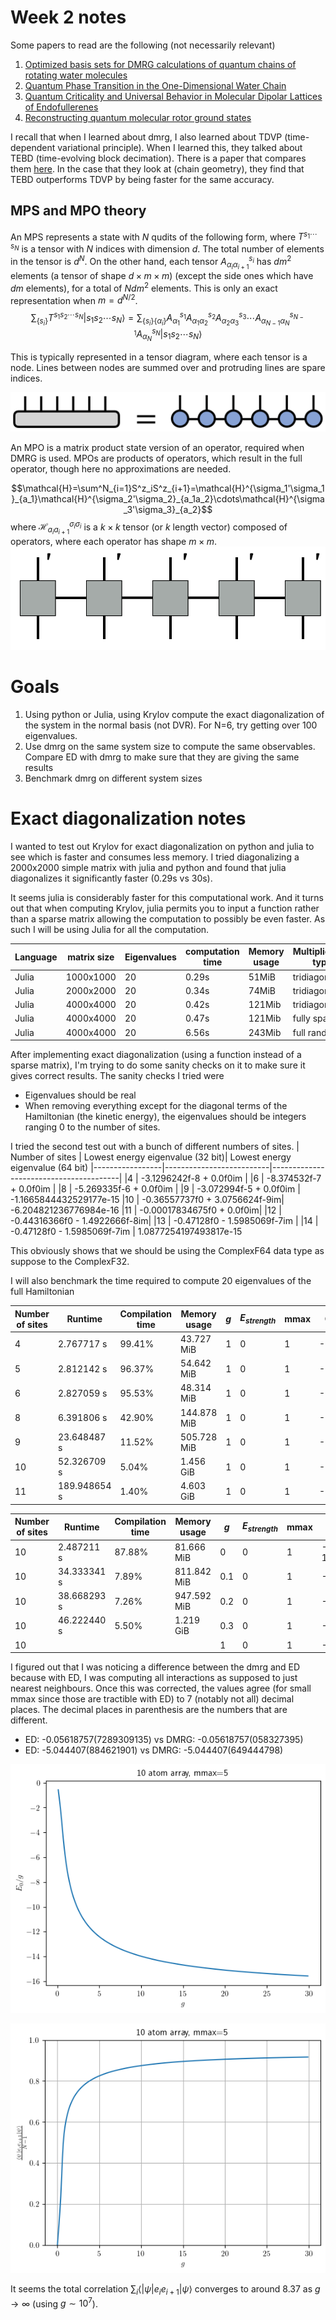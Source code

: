 # Week 2 notes

Some papers to read are the following (not necessarily relevant)
1. [Optimized basis sets for DMRG calculations of quantum chains of
rotating water molecules](https://arxiv.org/pdf/2304.09410.pdf)
2. [Quantum Phase Transition in the One-Dimensional Water Chain](https://journals.aps.org/prl/pdf/10.1103/PhysRevLett.130.026201)
3. [Quantum Criticality and Universal Behavior in Molecular Dipolar Lattices of Endofullerenes](https://arxiv.org/pdf/2304.09404.pdf)
4. [Reconstructing quantum molecular rotor ground states](https://arxiv.org/pdf/2003.14273.pdf)

I recall that when I learned about dmrg, I also learned about TDVP (time-dependent variational principle). When I learned this, they talked about TEBD (time-evolving block decimation). There is a paper that compares them [here](https://arxiv.org/pdf/1906.09077.pdf). In the case that they look at (chain geometry), they find that TEBD outperforms TDVP by being faster for the same accuracy.


## MPS and MPO theory

An MPS represents a state with $N$ qudits of the following form, where $T^{s_1\cdots s_N}$ is a tensor with $N$ indices with dimension $d$. The total number of elements in the tensor is $d^N$. On the other hand, each tensor $A^{s_i}_{\alpha_i\alpha_{i+1}}$ has $dm^2$ elements (a tensor of shape $d\times m\times m$) (except the side ones which have $dm$ elements), for a total of $Ndm^2$ elements. This is only an exact representation when $m=d^{N/2}$.
$$\sum_{\{s_i\}} T^{s_1s_2\cdots s_N}|s_1s_2\cdots s_N\rangle =\sum_{\{s_i\}\{\alpha_i\}} A^{s_1}_{\alpha_1}A^{s_2}_{\alpha_1\alpha_2}A^{s_3}_{\alpha_2\alpha_3}\cdots A^{s_{N-1}}_{\alpha_{N-1}\alpha_N}A^{s_N}_{\alpha_N}|s_1s_2\cdots s_N\rangle $$

This is typically represented in a tensor diagram, where each tensor is a node. Lines between nodes are summed over and protruding lines are spare indices.

![Alt text](mpstt_diagram.png)

An MPO is a matrix product state version of an operator, required when DMRG is used. MPOs are products of operators, which result in the full operator, though here no approximations are needed.

$$\mathcal{H}=\sum^N_{i=1}S^z_iS^z_{i+1}=\mathcal{H}^{\sigma_1'\sigma_1}_{a_1}\mathcal{H}^{\sigma_2'\sigma_2}_{a_1a_2}\cdots\mathcal{H}^{\sigma_3'\sigma_3}_{a_2}$$
where $\mathcal{H}^{\sigma_i\sigma_{i}}_{a_ia_{i+1}}$ is a $k\times k$ tensor (or $k$ length vector) composed of operators, where each operator has shape $m\times m$.
![Alt text](MPO.png)

# Goals

1. Using python or Julia, using Krylov compute the exact diagonalization of the system in the normal basis (not DVR). For N=6, try getting over 100 eigenvalues.
1. Use dmrg on the same system size to compute the same observables. Compare ED with dmrg to make sure that they are giving the same results
1. Benchmark dmrg on different system sizes 


# Exact diagonalization notes

I wanted to test out Krylov for exact diagonalization on python and julia to see which is faster and consumes less memory. I tried diagonalizing a 2000x2000 simple matrix with julia and python and found that julia diagonalizes it significantly faster (0.29s vs 30s).

It seems julia is considerably faster for this computational work. And it turns out that when computing Krylov, julia permits you to input a function rather than a sparse matrix allowing the computation to possibly be even faster. As such I will be using Julia for all the computation.


|Language| matrix size | Eigenvalues| computation time    | Memory usage | Multiplication type
|-----------|-------------|-|---------------|--------------|------------
| Julia     | 1000x1000   |20|0.29s        | 51MiB| tridiagonal
| Julia     | 2000x2000   |20|0.34s        | 74MiB| tridiagonal
|Julia      | 4000x4000   |20| 0.42s       | 121Mib| tridiagonal
|Julia      | 4000x4000   |20| 0.47s       | 121Mib| fully sparse
|Julia      | 4000x4000   |20| 6.56s       | 243Mib| full random


After implementing exact diagonalization (using a function instead of a sparse matrix), I'm trying to do some sanity checks on it to make sure it gives correct results. The sanity checks I tried were

* Eigenvalues should be real
* When removing everything except for the diagonal terms of the Hamiltonian (the kinetic energy), the eigenvalues should be integers ranging 0 to the number of sites.

I tried the second test out with a bunch of different numbers of sites. 
| Number of sites | Lowest energy eigenvalue (32 bit)| Lowest energy eigenvalue (64 bit)
|-----------------|--------------------------|----------------------------------------|
|4                | -3.1296242f-8 + 0.0f0im  |
|6                | -8.374532f-7 + 0.0f0im   |
|8                | -5.269335f-6 + 0.0f0im   |
|9                | -3.072994f-5 + 0.0f0im   | -1.1665844432529177e-15
|10               | -0.36557737f0 + 3.0756624f-9im| -6.204821236776984e-16
|11               | -0.00017834675f0 + 0.0f0im|
|12               | -0.44316366f0 - 1.4922666f-8im|
|13               | -0.47128f0 - 1.5985069f-7im |
|14               | -0.47128f0 - 1.5985069f-7im | 1.0877254197493817e-15

This obviously shows that we should be using the ComplexF64 data type as suppose to the ComplexF32.

I will also benchmark the time required to compute 20 eigenvalues of the full Hamiltonian

| Number of sites | Runtime | Compilation time| Memory usage | $g$ | $E_{strength}$| mmax | Ground state energy|
|-----------------|---------|-----|---------------|-----|---------------|------|---|
| 4               |2.767717 s|99.41%|43.727 MiB|1|0|1|-1.771|
| 5               |2.812142 s|96.37%|54.642 MiB|1|0|1|-2.4904099|
| 6               |2.827059 s|95.53%|48.314 MiB|1|0|1|-3.2327693|
| 8               |6.391806 s|42.90%|144.878 MiB|1|0|1|-4.7493|
| 9               |23.648487 s|11.52%|505.728 MiB|1|0|1|-5.5145183|
| 10              |52.326709 s|5.04% |1.456 GiB|1|0|1|-6.2819474|
| 11              |189.948654 s| 1.40%|  4.603 GiB|1|0|1|-7.050740655526397|

| Number of sites | Runtime | Compilation time| Memory usage | $g$ | $E_{strength}$| mmax | Ground state energy|Pairing|
|-----------------|---------|-----|---------------|-----|---------------|------|---|---|
| 10               |2.487211 s| 87.88%|81.666 MiB|0|0|1|-6.2048212e-16|Full|
| 10               |34.333341 s|7.89%|811.842 MiB|0.1|0|1|-0.0585|Full|
| 10               |38.668293 s|7.26%|947.592 MiB|0.2|0|1|-0.2412|Full|
| 10               |46.222440 s|5.50%|1.219 GiB|0.3|0|1|-0.5623|Full|
| 10               ||||1|0|1|-5.04440788|Nearest|

I figured out that I was noticing a difference between the dmrg and ED because with ED, I was computing all interactions as supposed to just nearest neighbours. Once this was corrected, the values agree (for small mmax since those are tractible with ED) to 7 (notably not all) decimal places. The decimal places in parenthesis are the numbers that are different.

* ED: -0.05618757(7289309135) vs DMRG: -0.05618757(058327395)
* ED: -5.044407(884621901) vs DMRG: -5.044407(649444798)


![Alt text](image.png)

![Alt text](image-1.png)

It seems the total correlation $\sum_i\langle|\psi|e_i e_{i+1}|\psi\rangle$ converges to around 8.37 as $g\rightarrow \infty$ (using $g\sim 10^7$).